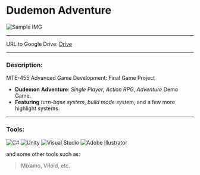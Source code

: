 # Dudemon Adventure

![Sample IMG](https://github.com/Krittin33333/MTE-455-Group6-DudeMonAdventure/assets/107970848/812d839a-e15b-4bf4-b41c-828e7a97fed3)

---

URL to Google Drive: [Drive](https://drive.google.com/drive/u/1/folders/1qtF5fwFekOcaA-cL__wnazKLzr1q9-Gk)

---

### Description:

MTE-455 Advanced Game Development: Final Game Project
- **Dudemon** **Adventure**: _Single Player_, _Action RPG_, _Adventure_ Demo Game.
- **Featuring** _turn-base system_, _build mode system_, and a few more highlight systems.

---

### Tools:

![C#](https://img.shields.io/badge/c%23-%23239120.svg?style=for-the-badge&logo=c-sharp&logoColor=white)
![Unity](https://img.shields.io/badge/unity-%23000000.svg?style=for-the-badge&logo=unity&logoColor=white)
![Visual Studio](https://img.shields.io/badge/Visual%20Studio-5C2D91.svg?style=for-the-badge&logo=visual-studio&logoColor=white)
![Adobe Illustrator](https://img.shields.io/badge/adobe%20illustrator-%23FF9A00.svg?style=for-the-badge&logo=adobe%20illustrator&logoColor=white)

and some other tools such as:
> Mixamo, VRoid, etc.
